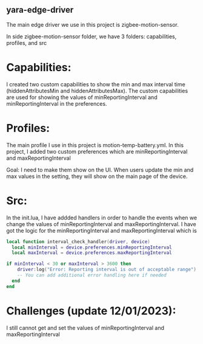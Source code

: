 ## yara-edge-driver

The main edge driver we use in this project is zigbee-motion-sensor.

In side zigbee-motion-sensor folder, we have 3 folders: capabilities, profiles, and src

# Capabilities:

I created two custom capabilities to show the min and max interval time (hiddenAttributesMin and hiddenAttributesMax). The custom capabilities are used for showing the values of minReportingInterval and minReportingInterval in the preferences.

# Profiles:

The main profile I use in this project is motion-temp-battery.yml. In this project, I added two custom preferences which are minReportingInterval and maxReportingInterval

Goal: I need to make them show on the UI. When users update the min and max values in the setting, they will show on the main page of the device.

# Src:

In the init.lua, I have addded handlers in order to handle the events when we change the values of minReportingInterval and maxReportingInterval. I have got the logic for the minReportingInterval and maxReportingInterval which is

```lua
local function interval_check_handler(driver, device)
  local minInterval = device.preferences.minReportingInterval
  local maxInterval = device.preferences.maxReportingInterval

if minInterval < 30 or maxInterval > 3600 then
    driver:log("Error: Reporting interval is out of acceptable range")
    -- You can add additional error handling here if needed
  end
end
```

# Challenges (update 12/01/2023):

I still cannot get and set the values of minReportingInterval and maxReportingInterval
